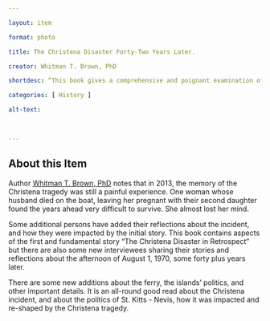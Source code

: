 ```yaml
--- 

layout: item 

format: photo 

title: The Christena Disaster Forty-Two Years Later.

creator: Whitman T. Brown, PhD

shortdesc: “This book gives a comprehensive and poignant examination of the lasting impact of the Christena tragedy on individuals, communities, and political landscape of St. Kitts-Nevis.” 

categories: [ History ] 

alt-text:  

 

--- 
```


## About this Item 

Author <a href="https://cfbcworks.github.io/Independence40SKN/people/SKN40_A5.html">Whitman T. Brown, PhD</a> notes that in 2013, the memory of the Christena tragedy was still a painful experience.  One woman whose husband died on the boat, leaving her pregnant with their second daughter found the years ahead very difficult to survive.  She almost lost her mind. 

Some additional persons have added their reflections about the incident, and how they were impacted by the initial story.  This book contains aspects of the first and fundamental story “The Christena Disaster in Retrospect” but there are also some new interviewees sharing their stories and reflections about the afternoon of August 1, 1970, some forty plus years later. 

There are some new additions about the ferry, the islands’ politics, and other important details. It is an all-round good read about the Christena incident, and about the politics of St. Kitts - Nevis, how it was impacted and re-shaped by the Christena tragedy. 

